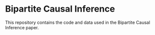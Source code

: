 # Bipartite Causal Inference
This repository contains the code and data used in the Bipartite Causal Inference paper.
